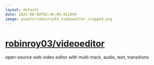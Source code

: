 ```yaml
---
layout: default
date: 2025-08-09T02:46:09.911494
image: assets/robinroy03_videoeditor_cropped.png
---
```


# [robinroy03/videoeditor](https://github.com/robinroy03/videoeditor)

open-source web video editor with multi-track, audio, text, transitions
